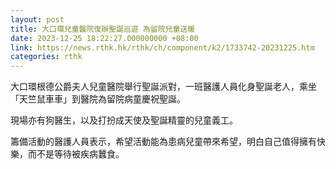 ```yaml
---
layout: post
title: 大口環兒童醫院復辦聖誕巡遊 為留院兒童送暖
date: 2023-12-25 18:22:27.000000000 +08:00
link: https://news.rthk.hk/rthk/ch/component/k2/1733742-20231225.htm
categories: rthk
---
```


大口環根德公爵夫人兒童醫院舉行聖誕派對，一班醫護人員化身聖誕老人，乘坐「天竺鼠車車」到醫院為留院病童慶祝聖誕。

現場亦有狗醫生，以及打扮成天使及聖誕精靈的兒童義工。

籌備活動的醫護人員表示，希望活動能為患病兒童帶來希望，明白自己值得擁有快樂，而不是等待被疾病蠶食。
